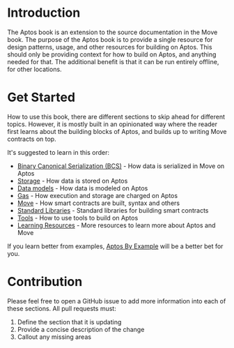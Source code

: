 # Introduction

The Aptos book is an extension to the source documentation in the Move book. The purpose of the Aptos book is to
provide a single resource for design patterns, usage, and other resources for building on Aptos. This should only be
providing context for how to build on Aptos, and anything needed for that. The additional benefit is that it can be run
entirely offline, for other locations.

# Get Started

How to use this book, there are different sections to skip ahead for different topics. However, it is mostly built in an
opinionated way where the reader first learns about the building blocks of Aptos, and builds up to writing Move
contracts on top.

It's suggested to learn in this order:

- [Binary Canonical Serialization (BCS)](bcs/intro.md) - How data is serialized in Move on Aptos
- [Storage](storage/intro.md) - How data is stored on Aptos
- [Data models](data_models/intro.md) - How data is modeled on Aptos
- [Gas](gas/intro.md) - How execution and storage are charged on Aptos
- [Move](move/intro.md) - How smart contracts are built, syntax and others
- [Standard Libraries](standard_libraries/intro.md) - Standard libraries for building smart contracts
- [Tools](tools/intro.md) - How to use tools to build on Aptos
- [Learning Resources](resources.md) - More resources to learn more about Aptos and Move

If you learn better from examples, [Aptos By Example](aptos_by_example/intro.md) will be a better bet for you.

# Contribution

Please feel free to open a GitHub issue to add more information into each of these sections. All pull requests must:

1. Define the section that it is updating
2. Provide a concise description of the change
3. Callout any missing areas
